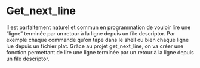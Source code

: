 # Get_next_line

Il est parfaitement naturel et commun en programmation de vouloir lire une “ligne” terminée par un retour à la ligne depuis un file descriptor. Par exemple chaque commande qu'on tape dans le shell ou bien chaque ligne lue depuis un fichier plat.
Grâce au projet get_next_line, on va créer une fonction permettant de lire une ligne terminée par un retour à la ligne depuis un file descriptor.
